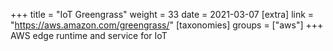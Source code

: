 +++
title = "IoT Greengrass"
weight = 33
date = 2021-03-07
[extra]
link = "https://aws.amazon.com/greengrass/"
[taxonomies]
groups = ["aws"]
+++
AWS edge runtime and service for IoT

